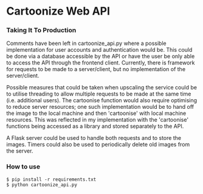 # Cartoonize Web API

### Taking It To Production
Comments have been left in cartoonize_api.py where a possible implementation for user accounts and authentication would be. This could be done via a database accessible by the API or have the user be only able to access the API through the frontend client. Currently, there is framework for requests to be made to a server/client, but no implementation of the server/client.

Possible measures that could be taken when upscaling the service could be to utilise threading to allow multiple requests to be made at the same time (i.e. additional users). The cartoonise function would also require optimising to reduce server resources; one such implementation would be to hand off the image to the local machine and then 'cartoonise' with local machine resources. This was reflected in my implementation with the 'cartoonise' functions being accessed as a library and stored separately to the API. 

A Flask server could be used to handle both requests and to store the images. Timers could also be used to periodically delete old images from the server.

### How to use
```console
$ pip install -r requirements.txt
$ python cartoonize_api.py
```

